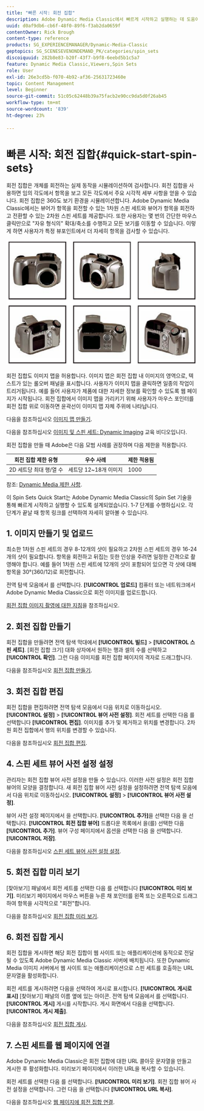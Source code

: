 ```yaml
---
title: "빠른 시작: 회전 집합"
description: Adobe Dynamic Media Classic에서 빠르게 시작하고 실행하는 데 도움이 되는 소개 및 빠른 스핀 세트 시작입니다.
uuid: d0af9db6-cb6f-48f0-89f6-f3ab2da0659f
contentOwner: Rick Brough
content-type: reference
products: SG_EXPERIENCEMANAGER/Dynamic-Media-Classic
geptopics: SG_SCENESEVENONDEMAND_PK/categories/spin_sets
discoiquuid: 282b8e83-b20f-43f7-b9f8-6eebd5b1c5a7
feature: Dynamic Media Classic,Viewers,Spin Sets
role: User
exl-id: 26e3cd5b-f070-4b92-af36-25631723460e
topic: Content Management
level: Beginner
source-git-commit: 51c05c62448b39a75facb2e90cc9da5d0f26ab45
workflow-type: tm+mt
source-wordcount: '839'
ht-degree: 23%

---
```


# 빠른 시작: 회전 집합{#quick-start-spin-sets}

회전 집합은 개체를 회전하는 실제 동작을 시뮬레이션하여 검사합니다. 회전 집합을 사용하면 임의 각도에서 항목을 보고 모든 각도에서 주요 시각적 세부 사항을 얻을 수 있습니다. 회전 집합은 360도 보기 환경을 시뮬레이션합니다. Adobe Dynamic Media Classic에서는 뷰어가 항목을 회전할 수 있는 1차원 스핀 세트와 뷰어가 항목을 회전하고 전환할 수 있는 2차원 스핀 세트를 제공합니다. 또한 사용자는 몇 번의 간단한 마우스 클릭만으로 &quot;자유 형식의&quot; 확대/축소를 수행하고 모든 보기를 이동할 수 있습니다. 이렇게 하면 사용자가 특정 뷰포인트에서 더 자세히 항목을 검사할 수 있습니다.

![회전 집합의 이미지](/help/using/assets/spin_set.png)

회전 집합도 이미지 맵을 허용합니다. 이미지 맵은 회전 집합 내 이미지의 영역으로, 텍스트가 있는 롤오버 패널을 표시합니다. 사용자가 이미지 맵을 클릭하면 일종의 작업이 트리거됩니다. 예를 들어 사용자가 제품에 대한 자세한 정보를 확인할 수 있도록 웹 페이지가 시작됩니다. 회전 집합에서 이미지 맵을 가리키기 위해 사용자가 마우스 포인터를 회전 집합 위로 이동하면 윤곽선이 이미지 맵 자체 주위에 나타납니다.

다음을 참조하십시오 [이미지 맵 만들기](creating-image-maps.md).

다음을 참조하십시오 [이미지 및 스핀 세트: Dynamic Imaging](https://s7d5.scene7.com/s7viewers/html5/VideoViewer.html?videoserverurl=https://s7d5.scene7.com/is/content/&amp;emailurl=https://s7d5.scene7.com/s7/emailFriend&amp;serverUrl=https://s7d5.scene7.com/is/image/&amp;config=Scene7SharedAssets/Universal_HTML5_Video&amp;contenturl=https://s7d5.scene7.com/skins/&amp;asset=S7tutorials/556_Image%20&amp;%20Spin%20Sets_converted%20renamed_Dynamic%20Imaging-AVS) 교육 비디오입니다.

회전 집합을 만들 때 Adobe은 다음 모범 사례를 권장하며 다음 제한을 적용합니다.

| 회전 집합 제한 유형 | 우수 사례 | 제한 적용됨 |
| --- | --- | --- |
| 2D 세트당 최대 행/열 수 | 세트당 12~18개 이미지 | 1000 |

참조: [Dynamic Media 제한 사항](/help/using/limitations.md).

이 Spin Sets Quick Start는 Adobe Dynamic Media Classic의 Spin Set 기술을 통해 빠르게 시작하고 실행할 수 있도록 설계되었습니다. 1-7 단계를 수행하십시오. 각 단계가 끝날 때 항목 링크를 선택하여 자세히 알아볼 수 있습니다.

## 1. 이미지 만들기 및 업로드

최소한 1차원 스핀 세트의 경우 8-12개의 샷이 필요하고 2차원 스핀 세트의 경우 16-24개의 샷이 필요합니다. 항목을 회전하고 뒤집는 듯한 인상을 주려면 일정한 간격으로 촬영해야 합니다. 예를 들어 1차원 스핀 세트에 12개의 샷이 포함되어 있으면 각 샷에 대해 항목을 30°(360/12)로 회전합니다.

전역 탐색 모음에서 를 선택합니다. **[!UICONTROL 업로드]** 컴퓨터 또는 네트워크에서 Adobe Dynamic Media Classic으로 회전 이미지를 업로드합니다.

[회전 집합 이미지 촬영에 대한 지침](creating-spin-set.md#guidelines-for-shooting-spin-set-images)을 참조하십시오.

## 2. 회전 집합 만들기

회전 집합을 만들려면 전역 탐색 막대에서 **[!UICONTROL 빌드]** > **[!UICONTROL 스핀 세트]**. [회전 집합 크기] 대화 상자에서 원하는 행과 셀의 수를 선택하고 **[!UICONTROL 확인]**. 그런 다음 이미지를 회전 집합 페이지의 격자로 드래그합니다.

다음을 참조하십시오 [회전 집합 만들기](creating-spin-set.md#creating-a-spin-set).

## 3. 회전 집합 편집

회전 집합을 편집하려면 전역 탐색 모음에서 다음 위치로 이동하십시오. **[!UICONTROL 설정]** > **[!UICONTROL 뷰어 사전 설정]**. 회전 세트를 선택한 다음 를 선택합니다 **[!UICONTROL 편집]**. 이미지를 추가 및 제거하고 위치를 변경합니다. 2차원 회전 집합에서 행의 위치를 변경할 수 있습니다.

다음을 참조하십시오 [회전 집합 편집](creating-spin-set.md#editing-a-spin-set).

## 4. 스핀 세트 뷰어 사전 설정 설정

관리자는 회전 집합 뷰어 사전 설정을 만들 수 있습니다. 이러한 사전 설정은 회전 집합 뷰어의 모양을 결정합니다. 새 회전 집합 뷰어 사전 설정을 설정하려면 전역 탐색 모음에서 다음 위치로 이동하십시오. **[!UICONTROL 설정]** > **[!UICONTROL 뷰어 사전 설정]**.

뷰어 사전 설정 페이지에서 을 선택합니다. **[!UICONTROL 추가]**&#x200B;을 선택한 다음 을 선택합니다. **[!UICONTROL 회전 집합 뷰어]** 드롭다운 목록에서 을(를) 선택한 다음 **[!UICONTROL 추가]**. 뷰어 구성 페이지에서 옵션을 선택한 다음 을 선택합니다. **[!UICONTROL 저장]**.

다음을 참조하십시오 [스핀 세트 뷰어 사전 설정 설정](setting-spin-set-viewer-presets.md#setting-up-spin-set-viewer-presets).

## 5. 회전 집합 미리 보기

[찾아보기] 패널에서 회전 세트를 선택한 다음 를 선택합니다 **[!UICONTROL 미리 보기]**. 미리보기 페이지에서 마우스 버튼을 누른 채 포인터를 왼쪽 또는 오른쪽으로 드래그하여 항목을 시각적으로 &quot;회전&quot;합니다.

다음을 참조하십시오 [회전 집합 미리 보기](previewing-spin-set.md#previewing-a-spin-set).

## 6. 회전 집합 게시

회전 집합을 게시하면 해당 회전 집합이 웹 사이트 또는 애플리케이션에 동적으로 전달될 수 있도록 Adobe Dynamic Media Classic 서버에 배치됩니다. 또한 Dynamic Media 이미지 서버에서 웹 사이트 또는 애플리케이션으로 스핀 세트를 호출하는 URL 문자열을 활성화합니다.

회전 세트를 게시하려면 다음을 선택하여 게시로 표시합니다. **[!UICONTROL 게시로 표시]** [찾아보기] 패널의 이름 옆에 있는 아이콘. 전역 탐색 모음에서 를 선택합니다. **[!UICONTROL 게시]** 게시를 시작합니다. 게시 화면에서 다음을 선택합니다. **[!UICONTROL 게시 제출]**.

다음을 참조하십시오 [회전 집합 게시](publishing-spin-set.md#publishing-a-spin-set).

## 7. 스핀 세트를 웹 페이지에 연결

Adobe Dynamic Media Classic은 회전 집합에 대한 URL 콜아웃 문자열을 만들고 게시한 후 활성화합니다. 미리보기 페이지에서 이러한 URL을 복사할 수 있습니다.

회전 세트를 선택한 다음 를 선택합니다. **[!UICONTROL 미리 보기]**. 회전 집합 뷰어 사전 설정을 선택합니다. 그런 다음 을 선택합니다 **[!UICONTROL URL 복사]**.

다음을 참조하십시오 [웹 페이지에 회전 집합 연결](linking-spin-set-web-page.md#linking-a-spin-set-to-a-web-page).
